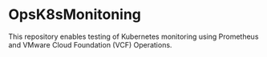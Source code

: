 # OpsK8sMonitoning
This repository enables testing of Kubernetes monitoring using Prometheus and VMware Cloud Foundation (VCF) Operations.
